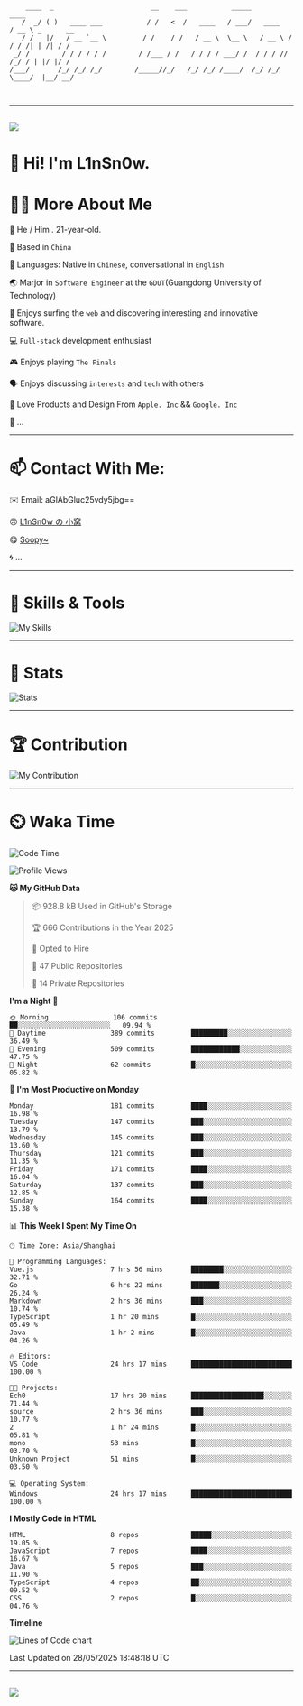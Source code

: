 ```

    ____  _                        __    ___           _____           ____           
   /  _/ ( )   ____ ___           / /   <  /   ____   / ___/   ____   / __ \ _      __
   / /   |/   / __ `__ \         / /    / /   / __ \  \__ \   / __ \ / / / /| | /| / /
 _/ /        / / / / / /        / /___ / /   / / / / ___/ /  / / / // /_/ / | |/ |/ / 
/___/       /_/ /_/ /_/        /_____//_/   /_/ /_/ /____/  /_/ /_/ \____/  |__/|__/  
                                                                                      
                                          

```

---

##
![](https://raw.githubusercontent.com/lin-snow/lin-snow/output/github-contribution-grid-snake-dark.svg)

# 👋 Hi! I'm L1nSn0w.

# 👨‍💻 More About Me

🤠 He / Him . 21-year-old.

🎈 Based in `China`
  
🤔 Languages: Native in `Chinese`, conversational in `English`

🌏 Marjor in `Software Engineer` at the `GDUT`(Guangdong University of Technology)

🛟 Enjoys surfing the `web` and discovering interesting and innovative software.

💻 `Full-stack` development enthusiast

🎮 Enjoys playing `The Finals`

🗣️ Enjoys discussing `interests` and `tech` with others

👾 Love Products and Design From `Apple. Inc` && `Google. Inc`  

🤪 ...

---

# 📫 Contact With Me:

✉️ Email: aGlAbGluc25vdy5jbg==

🙃 [L1nSn0w の 小窝](https://vaaat.com)

😋 [Soopy~](https://soopy.cn)

🌀 ...

---

# 🔮 Skills & Tools

![My Skills](/assets/skillicons.svg)

---

# 🍟 Stats

![Stats](https://github-profile-trophy.vercel.app/?username=lin-snow&theme=nord&no-frame=true&column=9)

<!-- <div style="text-align: center;">
    <a href="https://github.com/lin-snow">
        <img align="center" src="https://githubstat.linsnow.cn/api/top-langs/?username=lin-snow&layout=donut&langs_count=8" />
    </a>
    <a href="https://github.com/lin-snow">
        <img align="center" src="https://githubstat.linsnow.cn/api?username=lin-snow&count_private=true&show_icons=true&theme=default&show=reviews,discussions_started,discussions_answered,prs_merged,prs_merged_percentage" />
    </a>
</div> -->

---

# 🏆 Contribution

![My Contribution](https://activitygraph.linsnow.cn/graph?username=lin-snow&theme=github-compact&days=30)

---

# ⏲️ Waka Time

<!--START_SECTION:waka-->
![Code Time](http://img.shields.io/badge/Code%20Time-812%20hrs%2030%20mins-blue)

![Profile Views](http://img.shields.io/badge/Profile%20Views-4-blue)

**🐱 My GitHub Data** 

> 📦 928.8 kB Used in GitHub's Storage 
 > 
> 🏆 666 Contributions in the Year 2025
 > 
> 💼 Opted to Hire
 > 
> 📜 47 Public Repositories 
 > 
> 🔑 14 Private Repositories 
 > 
**I'm a Night 🦉** 

```text
🌞 Morning                106 commits         ██░░░░░░░░░░░░░░░░░░░░░░░   09.94 % 
🌆 Daytime                389 commits         █████████░░░░░░░░░░░░░░░░   36.49 % 
🌃 Evening                509 commits         ████████████░░░░░░░░░░░░░   47.75 % 
🌙 Night                  62 commits          █░░░░░░░░░░░░░░░░░░░░░░░░   05.82 % 
```
📅 **I'm Most Productive on Monday** 

```text
Monday                   181 commits         ████░░░░░░░░░░░░░░░░░░░░░   16.98 % 
Tuesday                  147 commits         ███░░░░░░░░░░░░░░░░░░░░░░   13.79 % 
Wednesday                145 commits         ███░░░░░░░░░░░░░░░░░░░░░░   13.60 % 
Thursday                 121 commits         ███░░░░░░░░░░░░░░░░░░░░░░   11.35 % 
Friday                   171 commits         ████░░░░░░░░░░░░░░░░░░░░░   16.04 % 
Saturday                 137 commits         ███░░░░░░░░░░░░░░░░░░░░░░   12.85 % 
Sunday                   164 commits         ████░░░░░░░░░░░░░░░░░░░░░   15.38 % 
```


📊 **This Week I Spent My Time On** 

```text
🕑︎ Time Zone: Asia/Shanghai

💬 Programming Languages: 
Vue.js                   7 hrs 56 mins       ████████░░░░░░░░░░░░░░░░░   32.71 % 
Go                       6 hrs 22 mins       ███████░░░░░░░░░░░░░░░░░░   26.24 % 
Markdown                 2 hrs 36 mins       ███░░░░░░░░░░░░░░░░░░░░░░   10.74 % 
TypeScript               1 hr 20 mins        █░░░░░░░░░░░░░░░░░░░░░░░░   05.49 % 
Java                     1 hr 2 mins         █░░░░░░░░░░░░░░░░░░░░░░░░   04.26 % 

🔥 Editors: 
VS Code                  24 hrs 17 mins      █████████████████████████   100.00 % 

🐱‍💻 Projects: 
Ech0                     17 hrs 20 mins      ██████████████████░░░░░░░   71.44 % 
source                   2 hrs 36 mins       ███░░░░░░░░░░░░░░░░░░░░░░   10.77 % 
2                        1 hr 24 mins        █░░░░░░░░░░░░░░░░░░░░░░░░   05.81 % 
mono                     53 mins             █░░░░░░░░░░░░░░░░░░░░░░░░   03.70 % 
Unknown Project          51 mins             █░░░░░░░░░░░░░░░░░░░░░░░░   03.50 % 

💻 Operating System: 
Windows                  24 hrs 17 mins      █████████████████████████   100.00 % 
```

**I Mostly Code in HTML** 

```text
HTML                     8 repos             █████░░░░░░░░░░░░░░░░░░░░   19.05 % 
JavaScript               7 repos             ████░░░░░░░░░░░░░░░░░░░░░   16.67 % 
Java                     5 repos             ███░░░░░░░░░░░░░░░░░░░░░░   11.90 % 
TypeScript               4 repos             ██░░░░░░░░░░░░░░░░░░░░░░░   09.52 % 
CSS                      2 repos             █░░░░░░░░░░░░░░░░░░░░░░░░   04.76 % 
```



**Timeline**

![Lines of Code chart](https://raw.githubusercontent.com/lin-snow/lin-snow/main/assets/bar_graph.png)


 Last Updated on 28/05/2025 18:48:18 UTC
<!--END_SECTION:waka-->



---
##
![](./profile-3d-contrib/profile-night-rainbow.svg)
